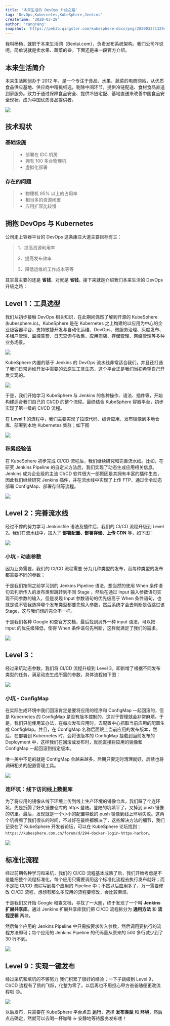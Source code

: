 ```yaml
---
title: '本来生活的 DevOps 升级之路'
tag: 'DevOps,Kubernetes,KubeSphere,Jenkins'
createTime: '2020-03-28'
author: 'YangYang'
snapshot: 'https://pek3b.qingstor.com/kubesphere-docs/png/20200327132943.png'
---
```


我叫杨杨，就职于本来生活网（Benlai.com），负责发布系统架构。我们公司咋说呢，简单说就是卖水果、蔬菜的😄，下面还是来一段官方介绍。

## 本来生活简介

本来生活网创办于 2012 年，是一个专注于食品、水果、蔬菜的电商网站，从优质食品供应基地、供应商中精挑细选，剔除中间环节，提供冷链配送、食材食品直送到家服务。致力于通过保障食品安全、提供冷链宅配、基地直送来改善中国食品安全现状，成为中国优质食品提供者。

![](https://pek3b.qingstor.com/kubesphere-docs/png/20200327131801.png)

## 技术现状

### 基础设施

> - 部署在 IDC 机房
> - 拥有 100 多台物理机
> - 虚拟化部署

### 存在的问题

> - 物理机 95% 以上的占用率
> - 相当多的资源闲置
> - 应用扩容比较慢

## 拥抱 DevOps 与 Kubernetes

公司走上容器平台的 DevOps 这条康庄大道主要目标有三：

> 1、提高资源利用率  
>
> 2、提高发布效率
>
> 3、降低运维的工作成本等等

其实最主要的还是 **省钱**，对就是 **省钱**。接下来就是介绍我们本来生活的 DevOps 升级之路：

## Level 1：工具选型

我们从初步接触 DevOps 相关知识，在此期间偶然了解到开源的 KubeSphere (kubesphere.io)。KubeSphere 是在 Kubernetes 之上构建的以应用为中心的企业级容器平台，支持敏捷开发与自动化运维、DevOps、微服务治理、灰度发布、多租户管理、监控告警、日志查询与收集、应用商店、存储管理、网络管理等多种业务场景。

![](https://pek3b.qingstor.com/kubesphere-docs/png/20200327141156.png)

KubeSphere 内置的基于 Jenkins 的 DevOps 流水线非常适合我们，并且还打通了我们日常运维开发中需要的云原生工具生态，这个平台正是我们当初希望自己开发实现的。

![](https://pek3b.qingstor.com/kubesphere-docs/png/20200327132943.png)

于是，我们开始学习 KubeSphere 与 Jenkins 的各种操作、语法、插件等，开始构建适合我们自己的 CI/CD 的整个流程。最终结合 KubeSphere 容器平台，初步实现了第一级的 CI/CD 流程。

在 **Level 1** 的流程中，我们主要实现了拉取代码、编译应用、发布镜像到本地仓库、部署到本地 Kubernetes 集群；如下图

![](https://pek3b.qingstor.com/kubesphere-docs/png/20200327132507.png)

### 积累经验值

在 KubeSphere 初步完成 CI/CD 流程后，我们继续研究和完善流水线。比如，在研究 Jenkins Pipeline 的自定义方法后，我们实现了动态生成应用相关信息。Jenkins 成为企业级的主流 CI/CD 软件很大一部原因是其拥有丰富的插件生态，因此我们继续研究 Jenkins 插件，并在流水线中实现了上传 FTP、通过命令动态部署 ConfigMap、部署存储等流程。

![](https://pek3b.qingstor.com/kubesphere-docs/png/20200327133536.png)

## Level 2：完善流水线

经过不停的努力学习 Jenkinsfile 语法及插件后，我们的 CI/CD 流程升级到 Level 2。我们在流水线中，加入了 **部署配置、部署存储、上传 CDN** 等，如下图：

![](https://pek3b.qingstor.com/kubesphere-docs/png/20200327135941.png)

### 小坑 - 动态参数

因为业务需要，我们的 CI/CD 流程需要 分为几种类型的发布，而每种类型的发布都需要不同的参数；

于是我们按照之前学习到的 Jenkins Pipeline 语法，想当然的使用 When 条件语句去判断传入的发布类型跳转到不同 Stage ，然后在通过 Input 输入参数语句实现不同参数的输入，但是发现 Input 参数语句的优先级高于 When 条件语句，也就是说不管我选择哪个发布类型都要先输入参数，然后系统才会去判断是否跳过该 Stage，这与我们想的完全不一样。

于是我们各种 Google 和查官方文档，最后找到另外一种 input 语法，可以把 input 的优先级降低，使得 When 条件语句先判断，这样就满足了我们的需求。

![](https://pek3b.qingstor.com/kubesphere-docs/png/20200327135953.png)

## Level 3：

经过采坑动态参数，我们将 CI/CD  流程升级到 Level 3，即新增了根据不同发布类型的任务，满足动态生成所需的参数，具体流程如下图：

![](https://pek3b.qingstor.com/kubesphere-docs/png/20200327140027.png)

### 小坑 - ConfigMap

在实际生成环境中我们回滚肯定是要将应用的程序和 ConfigMap 一起回滚的，但是 Kubernetes 的 ConfigMap 是没有版本控制的，这对于管理就会非常麻烦。于是，我们只能使用笨办法，在每次发布应用时，去配置中心抓取当前应用的配置生成 ConfigMap。并且，在 ConfigMap 名称后面跟上当前应用的发布版本，然后，在部署到 Kubernetes 时，会将该版本的 ConfigMap 挂载到当前发布的 Deployment 中，这样我们在回滚或发布时，就能直接将应用的镜像和 ConfigMap 一起回滚到指定版本。

唯一美中不足的就是 ConfigMap 会越来越多，后期只要定时清理就好，后续也将调研相关的配置管理工具。

![](https://pek3b.qingstor.com/kubesphere-docs/png/20200327140058.png)

### 连环坑：线下访问线上数据库

为了将应用的镜像从线下环境上传到线上生产环境的镜像仓库，我们踩了个连环坑，先是折腾了好久镜像仓库的 https 登陆。登陆的坑填平了，又掉到 push 镜像的坑里。最后，发现就是一个小小的配置导致的 push 镜像到线上环境失败。这两个坑折腾了我们很长的时间，不过好在最终都解决了，这些解决方法的细节，我们记录在了 KubeSphere 开发者论坛，可以在 KubeSphere 论坛找到：`https://kubesphere.com.cn/forum/d/294-docker-login-https-harbor`。

![](https://pek3b.qingstor.com/kubesphere-docs/png/20200327140134.png)

## 标准化流程

经过前期各种学习和采坑，我们的 CI/CD 流程基本成熟了后，我们开始考虑是不是能把整个流程标准化，每个应用只需要调用这个标准化流程去执行发布就好；而不是把 CI/CD 流程写到每个应用的 Pipeline 中；不然以后应用多了，万一需要修改 CI/CD 流程，想想有那么多应用的流程要修改，会比较麻烦。

于是我们又开始 Google 和查文档，寻找了一大圈，终于发现了一个叫 **Jenkins 扩展共享库**。通过 Jenkins 扩展共享库我们把 CI/CD 流程拆分为 **通用方法** 和 **流程逻辑** 两块。

然后每个应用的 Jenkins Pipeline 中只需按要求传入参数，然后调用要执行的流程方法即可；每个应用的 Jenkins Pipeline 的代码量从原来的 500 多行减少到了 30 行不到。

![](https://pek3b.qingstor.com/kubesphere-docs/png/20200327140144.png)

## Level 9：实现一键发布

经过采坑和填坑的不懈努力 我们积累了很好的经验；一下子跳级到 Level 9，CI/CD 流程有了质的飞跃，化整为零了。以后再也不用担心甲方爸爸随便更改流程啦 😊。

![](https://pek3b.qingstor.com/kubesphere-docs/png/20200327140205.png)

以后发布，只需要在 KubeSphere 平台点击 **运行**，选择 **发布类型** 和 **环境**，然后点击确定，然就可以去喝一杯咖啡 ☕️ 安静地等待服务发布喽！
